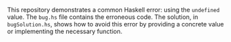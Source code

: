 This repository demonstrates a common Haskell error: using the `undefined` value.  The `bug.hs` file contains the erroneous code.  The solution, in `bugSolution.hs`, shows how to avoid this error by providing a concrete value or implementing the necessary function.